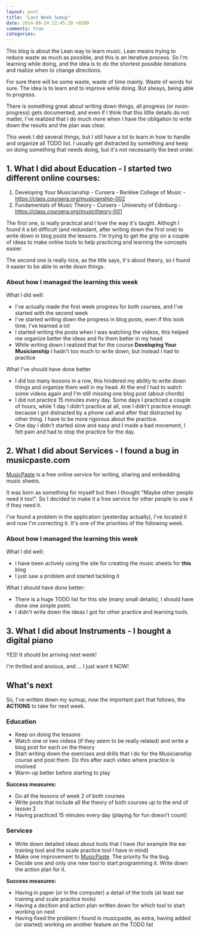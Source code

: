 ```yaml
---
layout: post
title: "Last Week Sumup"
date: 2014-08-24 22:45:20 +0200
comments: true
categories: 
---
```


This blog is about the Lean way to learn music. Lean means trying to reduce waste as much as possible, and this is an iterative process.
So I'm learning while doing, and the idea is to do the shortest possible iterations and realize when to change directions.

For sure there will be some waste, waste of time mainly. Waste of words for sure. The idea is to learn and to improve while doing. But always, being able to progress.


There is something great about writing down things, all progress (or noon-progress) gets documented, 
and even if I think that this little details do not matter, I've realized that I do much
more when I have the obligation to write down the results and the plan was clear.

This week I did several things, but I still have a lot to learn in how to handle and organize all TODO list. I usually get distracted by something and keep on doing something that needs doing, but it's not necessarily the best order.



## 1. What I did about Education - I started two different online courses:

 1. Developing Your Musicianship - Cursera - Berklee College of Music - https://class.coursera.org/musicianship-002
 2. Fundamentals of Music Theory - Cursera - University of Edinburg - https://class.coursera.org/musictheory-001
 
The first one, is really practical and I love the way it's taught. Althogh I found it a bit difficult (and redundant, after writing down the first one) to write down in blog posts the lessons. I'm trying to get the grip on a couple of ideas to make online tools to help practicing and learning the concepts easier.

The second one is really nice, as the title says, it's about theory, so I found it easier to be able to write down things.

### About how I managed the learning this week

What I did well:

 * I've actually made the first week progress for both courses, and I've started with the second week
 * I've started writing down the progress in blog posts, even if this took time, I've learned a lot
 * I started writing the posts when I was watching the videos, this helped me organize better the ideas and fix them better in my head
 * While writing down I realized that for the course **Developing Your Musicianship** I hadn't too much to write down, but instead I had to practice
 
What I've should have done better

 * I did too many lessons in a row, this hindered my ability to write down things and organize them well in my head. At the end I had to watch some videos again and I'm still missing one blog post (about chords)
 * I did not practice 15 minutes every day. Some days I practiced a couple of hours, while 1 day I didn't practice at all, one I didn't practice enough because I got distracted by a phone call and after that distracted by other thing. I have to be more rigorous about the practice.
 * One day I didn't started slow and easy and I made a bad movement, I felt pain and had to stop the practice for the day.
 

## 2. What I did about Services - I found a bug in musicpaste.com

[MusicPaste](http://musicpaste.com "MusicPaste") is a free online service for writing, sharing and embedding music sheets.

It was born as something for myself but then I thought "Maybe other people need it too!".
So I decided to make it a free service for other people to use it if they need it.

I've found a problem in the application (yesterday actually), I've located it and now I'm correcting it. It's one of the priorities of the following week.


### About how I managed the learning this week

What I did well:

 * I have been actively using the site for creating the music sheets for **this** blog
 * I just saw a problem and started tackling it
    
What I should have done better:

 * There is a huge TODO list for this site (many small details), I should have done one simple point.
 * I didn't write down the ideas I got for other practice and learning tools. 

## 3. What I did about Instruments - I bought a digital piano

YES! It should be arriving next week!

I'm thrilled and anxious, and ... I just want it NOW!

## What's next

So, I've written down my sumup, now the important part that follows, the **ACTIONS** to take for next week.

### Education

 * Keep on doing the lessons
 * Watch one or two videos (if they seem to be really related) and write a blog post for each on the theory
 * Start writing down the exercises and drills that I do for the Musicianship course and post them. Do this after each video where practice is involved
 * Warm-up better before starting to play
 

**Success measures:**

 * Do all the lessons of week 2 of both courses
 * Write posts that include all the theory of both courses up to the end of lesson 2
 * Having practiced 15 minutes every day (playing for fun doesn't count)
 
### Services

 * Write down detailed ideas about tools that I have (for example the ear training tool and the scale practice tool I have in mind)
 * Make one improvement to [MusicPaste](http://musicpaste.com "MusicPaste"). The priority fix the bug.
 * Decide one and only one new tool to start programming it. Write down the action plan for it.
 
**Success measures:**

 * Having in paper (or in the computer) a detail of the tools (at least ear training and scale practice tools)
 * Having a decition and action plan written down for which tool to start working on next
 * Having fixed the problem I found in musicpaste, as extra, having added (or started) working on another feature on the TODO list

